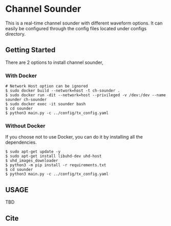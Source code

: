 # Channel Sounder

This is a real-time channel sounder with different waveform options. It can easily be configured through the config files located under configs directory. 

## Getting Started

There are 2 options to install channel sounder,

### With Docker

```
# Network Host option can be ignored
$ sudo docker build --network=host -t ch-sounder .
$ sudo docker run -dit --network=host --privileged -v /dev:/dev --name sounder ch-sounder
$ sudo docker exec -it sounder bash
$ cd sounder
$ python3 main.py -c ../config/tx_config.yaml 

```

### Without Docker

If you choose not to use Docker, you can do it by installing all the dependencies. 
 
```
$ sudo apt-get update -y 
$ sudo apt-get install libuhd-dev uhd-host
$ uhd_images_downloader
$ python3 -m pip install -r requirements.txt
$ cd sounder
$ python3 main.py -c ../config/tx_config.yaml 

```

## USAGE 

TBD

## Cite 
